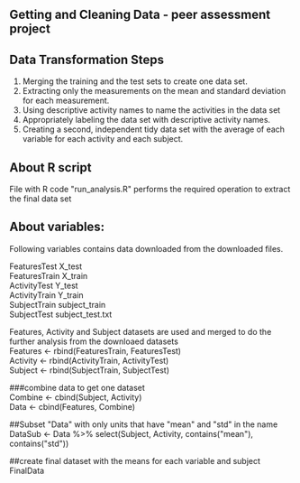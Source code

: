 ## Getting and Cleaning Data - peer assessment project


## Data Transformation Steps

1. Merging the training and the test sets to create one data set.
2. Extracting only the measurements on the mean and standard deviation for each measurement. 
3. Using descriptive activity names to name the activities in the data set
4. Appropriately labeling the data set with descriptive activity names. 
5. Creating a second, independent tidy data set with the average of each variable for each activity and each subject. 

## About R script
File with R code "run_analysis.R" performs the required operation to extract the final data set

## About variables:   

Following variables contains data downloaded from the downloaded files. </br>

FeaturesTest  	X_test </br>
FeaturesTrain 	X_train </br>
ActivityTest  	Y_test </br>
ActivityTrain 	Y_train </br>
SubjectTrain 	subject_train </br>
SubjectTest  	subject_test.txt </br>

Features, Activity and Subject datasets are used and merged to do the further analysis from the downloaed datasets</br>
Features <- rbind(FeaturesTrain, FeaturesTest)</br>
Activity <- rbind(ActivityTrain, ActivityTest)</br>
Subject  <- rbind(SubjectTrain, SubjectTest)</br>

###combine data to get one dataset</br>
Combine <- cbind(Subject, Activity)</br>
Data <- cbind(Features, Combine)</br>

##Subset "Data" with only units that have "mean" and "std" in the name</br>
DataSub <- Data %>% select(Subject, Activity, contains("mean"), contains("std"))</br>

##create final dataset with the means for each variable and subject</br>
FinalData</br>
